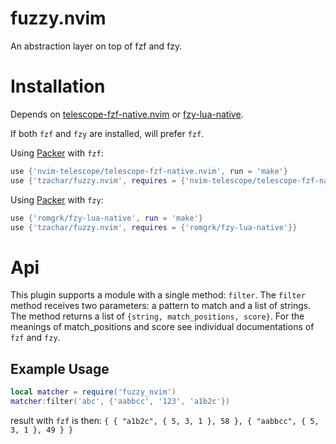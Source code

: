 # fuzzy.nvim

An abstraction layer on top of fzf and fzy. 

# Installation

Depends on [telescope-fzf-native.nvim](https://github.com/nvim-telescope/telescope-fzf-native.nvim) or 
[fzy-lua-native](https://github.com/romgrk/fzy-lua-native).

If both `fzf` and `fzy` are installed, will prefer `fzf`.

Using [Packer](https://github.com/wbthomason/packer.nvim/) with `fzf`:
```lua
use {'nvim-telescope/telescope-fzf-native.nvim', run = 'make'}
use {'tzachar/fuzzy.nvim', requires = {'nvim-telescope/telescope-fzf-native.nvim'}}
```

Using [Packer](https://github.com/wbthomason/packer.nvim/) with `fzy`:
```lua
use {'romgrk/fzy-lua-native', run = 'make'}
use {'tzachar/fuzzy.nvim', requires = {'romgrk/fzy-lua-native'}}
```

# Api

This plugin supports a module with a single method: `filter`.
The `filter` method receives two parameters: a pattern to match and a list of
strings. 
The method returns a list of `{string, match_positions, score}`. For the
meanings of match_positions and score see individual documentations of `fzf` and
`fzy`.

## Example Usage


```lua
local matcher = require('fuzzy_nvim')
matcher:filter('abc', {'aabbcc', '123', 'a1b2c'})
```

result with `fzf` is then: 
`
{ { "a1b2c", { 5, 3, 1 }, 58 }, { "aabbcc", { 5, 3, 1 }, 49 } }
`
